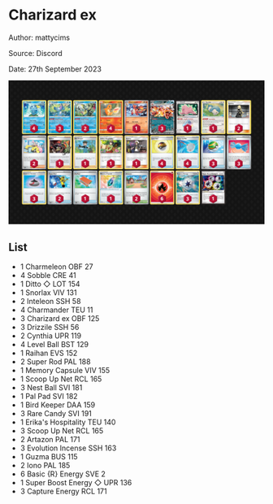 # Charizard ex

Author: mattycims

Source: Discord

Date: 27th September 2023

![decklist](../../images/MEW/Charizard%20ex/1-%20Charizard%20ex.png)

## List

* 1 Charmeleon OBF 27
* 4 Sobble CRE 41
* 1 Ditto ◇ LOT 154
* 1 Snorlax VIV 131
* 2 Inteleon SSH 58
* 4 Charmander TEU 11
* 3 Charizard ex OBF 125
* 3 Drizzile SSH 56
* 2 Cynthia UPR 119
* 4 Level Ball BST 129
* 1 Raihan EVS 152
* 2 Super Rod PAL 188
* 1 Memory Capsule VIV 155
* 1 Scoop Up Net RCL 165
* 3 Nest Ball SVI 181
* 1 Pal Pad SVI 182
* 1 Bird Keeper DAA 159
* 3 Rare Candy SVI 191
* 1 Erika's Hospitality TEU 140
* 3 Scoop Up Net RCL 165
* 2 Artazon PAL 171
* 3 Evolution Incense SSH 163
* 1 Guzma BUS 115
* 2 Iono PAL 185
* 6 Basic {R} Energy SVE 2
* 1 Super Boost Energy ◇ UPR 136
* 3 Capture Energy RCL 171
